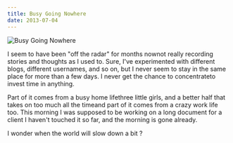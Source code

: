 ```yaml
---
title: Busy Going Nowhere
date: 2013-07-04
---
```


![Busy Going Nowhere](https://source.unsplash.com/hopX_jpVtRM/1600x900)

I seem to have been "off the radar" for months nownot really recording stories and thoughts as I used to. Sure, I've experimented with different blogs, different usernames, and so on, but I never seem to stay in the same place for more than a few days. I never get the chance to concentrateto invest time in anything.

Part of it comes from a busy home lifethree little girls, and a better half that takes on too much all the timeand part of it comes from a crazy work life too. This morning I was supposed to be working on a long document for a client I haven't touched it so far, and the morning is gone already.

I wonder when the world will slow down a bit ?